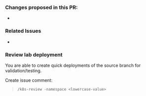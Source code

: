 ### Changes proposed in this PR:
- 

### Related Issues
- 

### Review lab deployment
You are able to create quick deployments of the source branch for validation/testing.

Create issue comment:
> `/k8s-review -namespace <lowercase-value>`